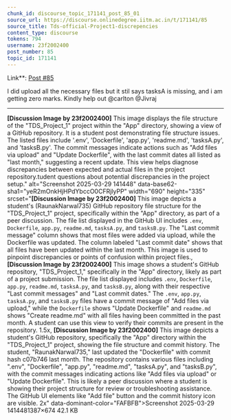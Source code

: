 ```yaml
---
chunk_id: discourse_topic_171141_post_85_01
source_url: https://discourse.onlinedegree.iitm.ac.in/t/171141/85
source_title: Tds-official-Project1-discrepencies
content_type: discourse
tokens: 794
username: 23f2002400
post_number: 85
topic_id: 171141
---
```


 Link**: [Post #85](https://discourse.onlinedegree.iitm.ac.in/t/171141/85)

I did upload all the necessary files but it stil says tasksA is missing, and i am getting zero marks. Kindly help out @carlton @Jivraj

---

**[Discussion Image by 23f2002400]** This image displays the file structure of the "TDS_Project_1" project within the "App" directory, showing a view of a GitHub repository. It is a student post demonstrating file structure issues. The listed files include '.env', 'Dockerfile', 'app.py', 'readme.md', 'tasksA.py', and 'tasksB.py'. The commit messages indicate actions such as "Add files via upload" and "Update Dockerfile", with the last commit dates all listed as "last month," suggesting a recent update. This view helps diagnose discrepancies between expected and actual files in the project repository.tudent questions about potential discrepancies in the project setup." alt="Screenshot 2025-03-29 141448" data-base62-sha1="yeR2mOnkHjHPdYbccO0CFRjlyPP" width="690" height="335" srcset="**[Discussion Image by 23f2002400]** This image depicts a student's (RaunakNarwal735) GitHub repository file structure for the "TDS_Project_1" project, specifically within the "App" directory, as part of a peer discussion. The file list displayed in the GitHub UI includes `.env`, `Dockerfile`, `app.py`, `readme.md`, `tasksA.py`, and `tasksB.py`. The "Last commit message" column shows that most files were added via upload, while the Dockerfile was updated. The column labeled "Last commit date" shows that all files have been updated within the last month. This image is used to pinpoint discrepancies or points of confusion within project files., **[Discussion Image by 23f2002400]** This image shows a student's GitHub repository, "TDS_Project_1," specifically in the "App" directory, likely as part of a project submission. The file list displayed includes `.env`, `Dockerfile`, `app.py`, `readme.md`, `tasksA.py`, and `tasksB.py`, along with their respective "Last commit messages" and "Last commit dates." The `.env`, `app.py`, `tasksA.py`, and `tasksB.py` files have a commit message of "Add files via upload," while the `Dockerfile` shows "Update Dockerfile" and `readme.md` shows "Create readme.md" with all files having been committed in the past month. A student can use this view to verify their commits are present in the repository. 1.5x, **[Discussion Image by 23f2002400]** This image depicts a student's GitHub repository, specifically the "App" directory within the "TDS_Project_1" project, showing the file structure and commit history. The student, "RaunakNarwal735," last updated the "Dockerfile" with commit hash c07b746 last month. The repository contains various files including ".env", "Dockerfile", "app.py", "readme.md", "tasksA.py", and "tasksB.py", with the commit messages indicating actions like "Add files via upload" or "Update Dockerfile". This is likely a peer discussion where a student is showing their project structure for review or troubleshooting assistance. The GitHub UI elements like "Add file" button and the commit history icon are visible. 2x" data-dominant-color="FAFBFB">Screenshot 2025-03-29 1414481387×674 42.1 KB
